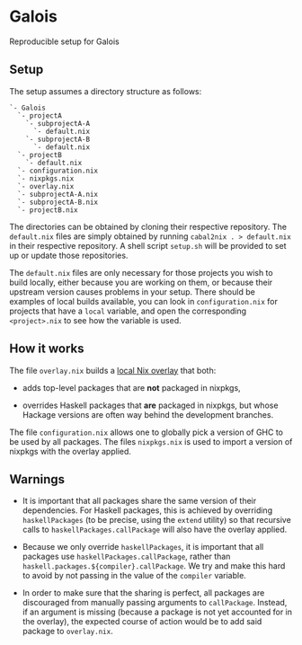 # Galois
Reproducible setup for Galois

Setup
-----

The setup assumes a directory structure as follows:

```
`- Galois
  `- projectA
    `- subprojectA-A
      `- default.nix
    `- subprojectA-B
      `- default.nix
  `- projectB
    `- default.nix
  `- configuration.nix
  `- nixpkgs.nix
  `- overlay.nix
  `- subprojectA-A.nix
  `- subprojectA-B.nix
  `- projectB.nix
```

The directories can be obtained by cloning their respective repository.  The
`default.nix` files are simply obtained by running `cabal2nix . > default.nix`
in their respective repository.  A shell script `setup.sh` will be provided to
set up or update those repositories.

The `default.nix` files are only necessary for those projects you wish to build
locally, either because you are working on them, or because their upstream
version causes problems in your setup.  There should be examples of local builds
available, you can look in `configuration.nix` for projects that have a `local`
variable, and open the corresponding `<project>.nix` to see how the variable is
used.

How it works
------------

The file `overlay.nix` builds a [local Nix
overlay](https://nixos.org/nixpkgs/manual/#chap-overlays) that both:

* adds top-level packages that are **not** packaged in nixpkgs,

* overrides Haskell packages that **are** packaged in nixpkgs, but whose Hackage
  versions are often way behind the development branches.

The file `configuration.nix` allows one to globally pick a version of GHC to be
used by all packages.  The files `nixpkgs.nix` is used to import a version of
nixpkgs with the overlay applied.

Warnings
--------

* It is important that all packages share the same version of their
  dependencies.  For Haskell packages, this is achieved by overriding
  `haskellPackages` (to be precise, using the `extend` utility) so that
  recursive calls to `haskellPackages.callPackage` will also have the overlay
  applied.

* Because we only override `haskellPackages`, it is important that all packages
  use `haskellPackages.callPackage`, rather than
  `haskell.packages.${compiler}.callPackage`.  We try and make this hard to
  avoid by not passing in the value of the `compiler` variable.

* In order to make sure that the sharing is perfect, all packages are
  discouraged from manually passing arguments to `callPackage`.  Instead, if an
  argument is missing (because a package is not yet accounted for in the
  overlay), the expected course of action would be to add said package to
  `overlay.nix`.
